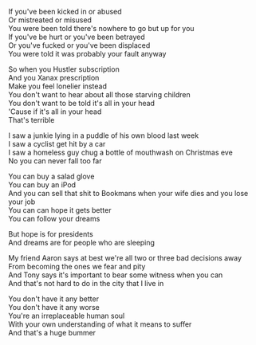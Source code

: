 If you've been kicked in or abused  
Or mistreated or misused  
You were been told there's nowhere to go but up for you  
If you've be hurt or you've been betrayed  
Or you've fucked or you've been displaced  
You were told it was probably your fault anyway

So when you Hustler subscription  
And you Xanax prescription  
Make you feel lonelier instead  
You don't want to hear about all those starving children  
You don't want to be told it's all in your head  
'Cause if it's all in your head  
That's terrible

I saw a junkie lying in a puddle of his own blood last week  
I saw a cyclist get hit by a car  
I saw a homeless guy chug a bottle of mouthwash on Christmas eve  
No you can never fall too far

You can buy a salad glove  
You can buy an iPod  
And you can sell that shit to Bookmans when your wife dies and you lose your job  
You can can hope it gets better  
You can follow your dreams

But hope is for presidents  
And dreams are for people who are sleeping

My friend Aaron says at best we're all two or three bad decisions away  
From becoming the ones we fear and pity  
And Tony says it's important to bear some witness when you can  
And that's not hard to do in the city that I live in

You don't have it any better  
You don't have it any worse  
You're an irreplaceable human soul  
With your own understanding of what it means to suffer  
And that's a huge bummer